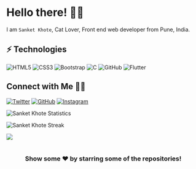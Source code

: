 # Hello there! 👋🏻

I am `Sanket Khote`, Cat Lover, Front end web developer from Pune, India. 


## ⚡ Technologies

![HTML5](https://img.shields.io/badge/-HTML5-E34F26?style=flat-square&logo=html5&logoColor=white)
![CSS3](https://img.shields.io/badge/-CSS3-1572B6?style=flat-square&logo=css3)
![Bootstrap](https://img.shields.io/badge/-Bootstrap-563D7C?style=flat-square&logo=bootstrap)
![C](https://img.shields.io/badge/-C-black?style=flat-square&logo=C)
![GitHub](https://img.shields.io/badge/-GitHub-181717?style=flat-square&logo=github)
![Flutter](https://img.shields.io/badge/Flutter-02569B?style=for-the-badge&logo=flutter&logoColor=white)


## Connect with Me 🤝🏻

[![Twitter](https://img.shields.io/badge/Twitter-sanketkhote99-blue)](https://twitter.com/sanketkhote99) [![GitHub](https://img.shields.io/badge/Github-sanketkhote99-blue)](https://github.com/sanketkhote99) [![Instagram](https://img.shields.io/badge/Instagram-sanket.khote-red)](https://instagram.com/sanket.khote)

![Sanket Khote Statistics](https://github-readme-stats.vercel.app/api?username=sanketkhote99&show_icons=true)

![Sanket Khote Streak](https://github-readme-streak-stats.herokuapp.com/?user=sanketkhote99)

<a href="https://github.com/sanketkhote99/c-programs" target="_blank">
  <img align="center" src="https://github-readme-stats.vercel.app/api/pin/?username=sanketkhote99&repo=c-programs&theme=dracula" />
</a>


<div align="center">
</br>

### Show some ❤️ by starring some of the repositories!
</div>

